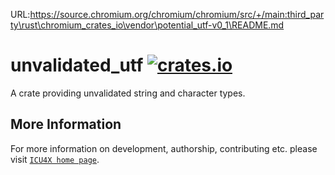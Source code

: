 URL:https://source.chromium.org/chromium/chromium/src/+/main:third_party\rust\chromium_crates_io\vendor\potential_utf-v0_1\README.md
# unvalidated_utf [![crates.io](https://img.shields.io/crates/v/unvalidated_utf)](https://crates.io/crates/unvalidated_utf)

<!-- cargo-rdme start -->

A crate providing unvalidated string and character types.

<!-- cargo-rdme end -->

## More Information

For more information on development, authorship, contributing etc. please visit [`ICU4X home page`](https://github.com/unicode-org/icu4x).
